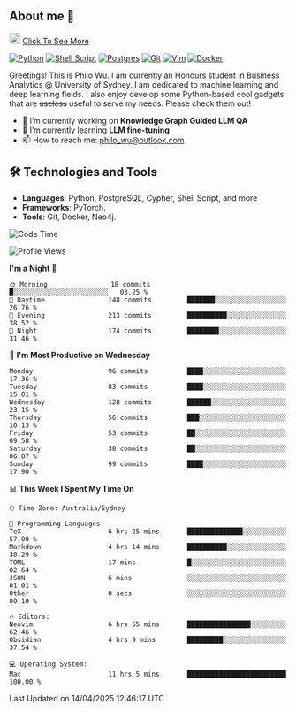 ## About me 🤗

<a href="#"><img src="https://media.giphy.com/media/hvRJCLFzcasrR4ia7z/giphy.gif" width="20px" height="20px"></a> [Click To See More](https://codeboyphilo.github.io)

[![Python](https://img.shields.io/badge/python-3670A0?style=for-the-badge&logo=python&logoColor=ffdd54)](#)
[![Shell Script](https://img.shields.io/badge/shell_script-%23121011.svg?style=for-the-badge&logo=gnu-bash&logoColor=white)](#)
[![Postgres](https://img.shields.io/badge/postgres-%23316192.svg?style=for-the-badge&logo=postgresql&logoColor=white)](#)
[![Git](https://img.shields.io/badge/git-%23F05033.svg?style=for-the-badge&logo=git&logoColor=white)](#)
[![Vim](https://img.shields.io/badge/VIM-%2311AB00.svg?style=for-the-badge&logo=vim&logoColor=white)](#)
[![Docker](https://img.shields.io/badge/docker-%230db7ed.svg?style=for-the-badge&logo=docker&logoColor=white)](#)

Greetings! This is Philo Wu. I am currently an Honours student in Business Analytics \@ University of Sydney. I am dedicated to machine learning and deep learning fields. I also enjoy develop some Python-based cool gadgets that are ~~useless~~ useful to serve my needs. Please check them out!

- 🔭 I’m currently working on **Knowledge Graph Guided LLM QA**
- 🌱 I’m currently learning **LLM fine-tuning**
- 📫 How to reach me: philo_wu@outlook.com

## 🛠 Technologies and Tools
- **Languages**: Python, PostgreSQL, Cypher, Shell Script, and more
- **Frameworks**: PyTorch.
- **Tools**: Git, Docker, Neo4j.

<!--START_SECTION:waka-->
![Code Time](http://img.shields.io/badge/Code%20Time-745%20hrs%2021%20mins-blue)

![Profile Views](http://img.shields.io/badge/Profile%20Views-2-blue)

**I'm a Night 🦉** 

```text
🌞 Morning                18 commits          █░░░░░░░░░░░░░░░░░░░░░░░░   03.25 % 
🌆 Daytime                148 commits         ███████░░░░░░░░░░░░░░░░░░   26.76 % 
🌃 Evening                213 commits         ██████████░░░░░░░░░░░░░░░   38.52 % 
🌙 Night                  174 commits         ████████░░░░░░░░░░░░░░░░░   31.46 % 
```
📅 **I'm Most Productive on Wednesday** 

```text
Monday                   96 commits          ████░░░░░░░░░░░░░░░░░░░░░   17.36 % 
Tuesday                  83 commits          ████░░░░░░░░░░░░░░░░░░░░░   15.01 % 
Wednesday                128 commits         ██████░░░░░░░░░░░░░░░░░░░   23.15 % 
Thursday                 56 commits          ███░░░░░░░░░░░░░░░░░░░░░░   10.13 % 
Friday                   53 commits          ██░░░░░░░░░░░░░░░░░░░░░░░   09.58 % 
Saturday                 38 commits          ██░░░░░░░░░░░░░░░░░░░░░░░   06.87 % 
Sunday                   99 commits          ████░░░░░░░░░░░░░░░░░░░░░   17.90 % 
```


📊 **This Week I Spent My Time On** 

```text
🕑︎ Time Zone: Australia/Sydney

💬 Programming Languages: 
TeX                      6 hrs 25 mins       ██████████████░░░░░░░░░░░   57.90 % 
Markdown                 4 hrs 14 mins       ██████████░░░░░░░░░░░░░░░   38.29 % 
TOML                     17 mins             █░░░░░░░░░░░░░░░░░░░░░░░░   02.64 % 
JSON                     6 mins              ░░░░░░░░░░░░░░░░░░░░░░░░░   01.01 % 
Other                    0 secs              ░░░░░░░░░░░░░░░░░░░░░░░░░   00.10 % 

🔥 Editors: 
Neovim                   6 hrs 55 mins       ████████████████░░░░░░░░░   62.46 % 
Obsidian                 4 hrs 9 mins        █████████░░░░░░░░░░░░░░░░   37.54 % 

💻 Operating System: 
Mac                      11 hrs 5 mins       █████████████████████████   100.00 % 
```


 Last Updated on 14/04/2025 12:46:17 UTC
<!--END_SECTION:waka-->
